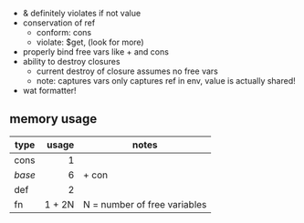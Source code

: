 - & definitely violates if not value
- conservation of ref
  - conform: cons
  - violate: $get, (look for more)
- properly bind free vars like + and cons
- ability to destroy closures
  - current destroy of closure assumes no free vars
  - note: captures vars only captures ref in env, value is actually shared!
- wat formatter!

## memory usage

| type   |  usage | notes                        |
| ------ | -----: | ---------------------------- |
| cons   |      1 |                              |
| _base_ |      6 | + con                        |
| def    |      2 |                              |
| fn     | 1 + 2N | N = number of free variables |
